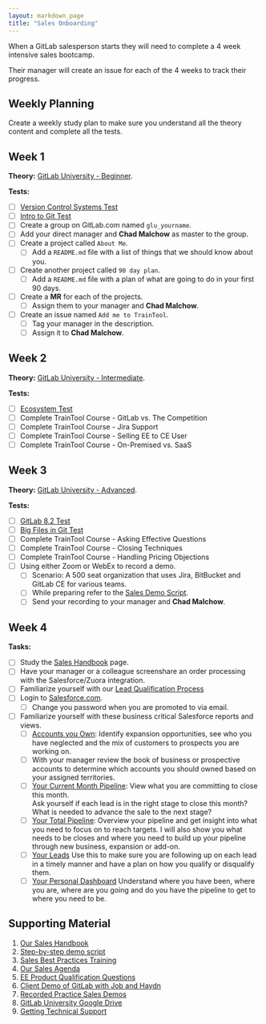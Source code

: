 ```yaml
---
layout: markdown_page
title: "Sales Onboarding"
---
```


When a GitLab salesperson starts they will need to complete a 4 week intensive sales bootcamp.

Their manager will create an issue for each of the 4 weeks to track their progress.

## Weekly Planning

Create a weekly study plan to make sure you understand all the theory content
and complete all the tests.

## Week 1

**Theory:**
[GitLab University - Beginner](https://docs.gitlab.com/ce/university/#beginner).

**Tests:**

* [ ] [Version Control Systems Test](http://goo.gl/forms/8H8SNcH70T)
* [ ] [Intro to Git Test](http://goo.gl/forms/GgWF1T5Ceg)
* [ ] Create a group on GitLab.com named `glu_yourname`.
* [ ] Add your direct manager and **Chad Malchow** as master to the group.
* [ ] Create a project called `About Me`.
  * [ ] Add a `README.md` file with a list of things that we should know about you.
* [ ] Create another project called `90 day plan`.
  * [ ] Add a `README.md` file with a plan of what are going to do in your first 90 days.
* [ ] Create a **MR** for each of the projects.
  * [ ] Assign them to your manager and **Chad Malchow**.
* [ ] Create an issue named `Add me to TrainTool`.
  * [ ] Tag your manager in the description.
  * [ ] Assign it to **Chad Malchow**.

## Week 2

**Theory:**
[GitLab University - Intermediate](https://docs.gitlab.com/ce/university/#intermediate).

**Tests:**

* [ ] [Ecosystem Test](http://goo.gl/forms/5Vrf3CE0iC)
* [ ] Complete TrainTool Course - GitLab vs. The Competition
* [ ] Complete TrainTool Course - Jira Support
* [ ] Complete TrainTool Course - Selling EE to CE User
* [ ] Complete TrainTool Course - On-Premised vs. SaaS

## Week 3

**Theory:**
[GitLab University - Advanced](https://docs.gitlab.com/ce/university/#advanced).

**Tests:**

* [ ] [GitLab 8.2 Test](http://goo.gl/forms/9PnmhiNzEa)
* [ ] [Big Files in Git Test](http://goo.gl/forms/RFsNK9fKuj)
* [ ] Complete TrainTool Course - Asking Effective Questions
* [ ] Complete TrainTool Course - Closing Techniques
* [ ] Complete TrainTool Course - Handling Pricing Objections
* [ ] Using either Zoom or WebEx to record a demo.
  * [ ] Scenario: A 500 seat organization that uses Jira, BitBucket and GitLab CE for various teams.
  * [ ] While preparing refer to the [Sales Demo Script](https://about.gitlab.com/handbook/sales/demo/).
  * [ ] Send your recording to your manager and **Chad Malchow**.

## Week 4

**Tasks:**

* [ ] Study the [Sales Handbook](https://about.gitlab.com/handbook/sales/) page.
* [ ] Have your manager or a colleague screenshare an order processing with the Salesforce/Zuora integration.
* [ ] Familiarize yourself with our
    [Lead Qualification Process](https://about.gitlab.com/handbook/marketing/demand-generation/demand-generation/#leadQual)
* [ ] Login to [Salesforce.com](http://www.salesforce.com/).
    * [ ] Change you password when you are promoted to via email.    
* [ ] Familiarize yourself with these business critical Salesforce reports and views.
  * [ ] [Accounts you Own](https://na34.salesforce.com/001?fcf=00B61000001XPLz):
    Identify expansion opportunities, see who you have neglected
    and the mix of customers to prospects you are working on.
  * [ ] With your manager review the book of business or prospective accounts to determine
    which accounts you should owned based on your assigned territories.
  * [ ] [Your Current Month Pipeline](https://na34.salesforce.com/00O61000001uYbM):
    View what you are committing to close this month.  
    Ask yourself if each lead is in the right stage to close this month?
    What is needed to advance the sale to the next stage?
  * [ ] [Your Total Pipeline](https://na34.salesforce.com/00O61000001uYbR):
    Overview your pipeline and get insight into what you need to focus on to reach targets.
    I will also show you what needs to be closes and where you need to build up your pipeline through new business, expansion or add-on.
  * [ ] [Your Leads](https://na34.salesforce.com/00Q?fcf=00B610000027qT9&rolodexIndex=-1&page=1)
    Use this to make sure you are following up on each lead
    in a timely manner and have a plan on how you qualify or disqualify them.
  * [ ] [Your Personal Dashboard](https://na34.salesforce.com/01Z61000000J0gx)
    Understand where you have been,
    where you are, where are you going
    and do you have the pipeline to get to where you need to be.

## Supporting Material

1. [Our Sales Handbook](https://about.gitlab.com/handbook/sales/)
1. [Step-by-step demo script](https://about.gitlab.com/handbook/sales/demo/)
1. [Sales Best Practices Training](https://about.gitlab.com/handbook/sales-training/)
1. [Our Sales Agenda](https://docs.google.com/document/d/1l1ecVjKAJY67Zk28CYFiepHAFzvMNu9yDUYVSQmlTmU/edit)
1. [EE Product Qualification Questions](https://about.gitlab.com/handbook/EE-Product-Qualification-Questions/)
1. [Client Demo of GitLab with Job and Haydn](https://gitlabmeetings.webex.com/gitlabmeetings/ldr.php?RCID=ae7b72c61347030e8aa75328ed4b8660)
1. [Recorded Practice Sales Demos](https://drive.google.com/drive/u/0/folders/0B_XVovPbWgADM1M3VUg1ZVJ0UjQ)
1. [GitLab University Google Drive](https://drive.google.com/drive/u/0/folders/0B41DBToSSIG_NlNFLUEwQ2JHSVk)
1. [Getting Technical Support](https://about.gitlab.com/handbook/support/#internal)
